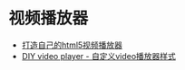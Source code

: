 # 视频播放器

- [打造自己的html5视频播放器](https://segmentfault.com/a/1190000000380064)
- [DIY video player - 自定义video播放器样式](https://segmentfault.com/a/1190000016381354)
